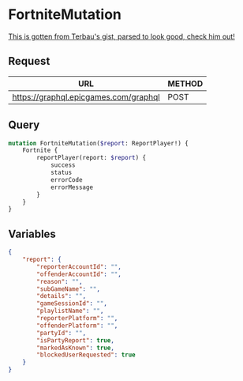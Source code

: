 # FortniteMutation

[This is gotten from Terbau's gist, parsed to look good, check him out!](https://gist.github.com/Terbau/f36990a1d608f65645206835e708d488)

## Request
| URL | METHOD |
| - | - |
| https://graphql.epicgames.com/graphql | POST |

## Query
```graphql
mutation FortniteMutation($report: ReportPlayer!) {
    Fortnite {
        reportPlayer(report: $report) {
            success
            status
            errorCode
            errorMessage
        }
    }
}
```

## Variables
```json
{
    "report": {
        "reporterAccountId": "",
        "offenderAccountId": "",
        "reason": "",
        "subGameName": "",
        "details": "",
        "gameSessionId": "",
        "playlistName": "",
        "reporterPlatform": "",
        "offenderPlatform": "",
        "partyId": "",
        "isPartyReport": true,
        "markedAsKnown": true,
        "blockedUserRequested": true
    }
}
```